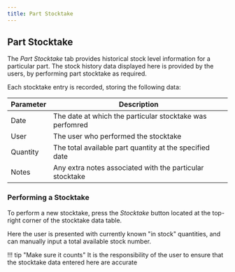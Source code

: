 ```yaml
---
title: Part Stocktake
---
```


## Part Stocktake

The *Part Stocktake* tab provides historical stock level information for a particular part. The stock history data displayed here is provided by the users, by performing part stocktake as required.

Each stocktake entry is recorded, storing the following data:

| Parameter | Description |
| --- | --- |
| Date | The date at which the particular stocktake was perfomred |
| User | The user who performed the stocktake |
| Quantity | The total available part quantity at the specified date |
| Notes | Any extra notes associated with the particular stocktake |

### Performing a Stocktake

To perform a new stocktake, press the *Stocktake* button located at the top-right corner of the stocktake data table.

Here the user is presented with currently known "in stock" quantities, and can manually input a total available stock number.

!!! tip "Make sure it counts"
    It is the responsibility of the user to ensure that the stocktake data entered here are accurate
